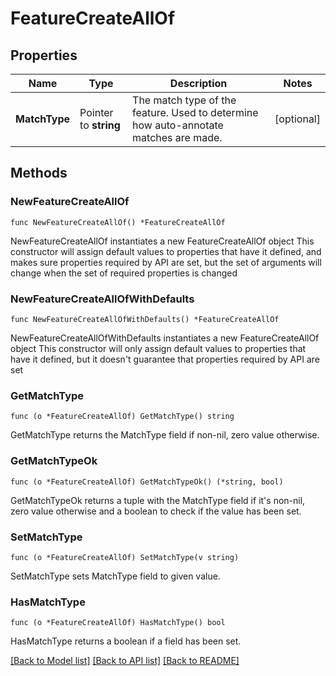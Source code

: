 # FeatureCreateAllOf

## Properties

Name | Type | Description | Notes
------------ | ------------- | ------------- | -------------
**MatchType** | Pointer to **string** | The match type of the feature. Used to determine how auto-annotate matches are made. | [optional] 

## Methods

### NewFeatureCreateAllOf

`func NewFeatureCreateAllOf() *FeatureCreateAllOf`

NewFeatureCreateAllOf instantiates a new FeatureCreateAllOf object
This constructor will assign default values to properties that have it defined,
and makes sure properties required by API are set, but the set of arguments
will change when the set of required properties is changed

### NewFeatureCreateAllOfWithDefaults

`func NewFeatureCreateAllOfWithDefaults() *FeatureCreateAllOf`

NewFeatureCreateAllOfWithDefaults instantiates a new FeatureCreateAllOf object
This constructor will only assign default values to properties that have it defined,
but it doesn't guarantee that properties required by API are set

### GetMatchType

`func (o *FeatureCreateAllOf) GetMatchType() string`

GetMatchType returns the MatchType field if non-nil, zero value otherwise.

### GetMatchTypeOk

`func (o *FeatureCreateAllOf) GetMatchTypeOk() (*string, bool)`

GetMatchTypeOk returns a tuple with the MatchType field if it's non-nil, zero value otherwise
and a boolean to check if the value has been set.

### SetMatchType

`func (o *FeatureCreateAllOf) SetMatchType(v string)`

SetMatchType sets MatchType field to given value.

### HasMatchType

`func (o *FeatureCreateAllOf) HasMatchType() bool`

HasMatchType returns a boolean if a field has been set.


[[Back to Model list]](../README.md#documentation-for-models) [[Back to API list]](../README.md#documentation-for-api-endpoints) [[Back to README]](../README.md)


